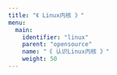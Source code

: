 ```yaml
---
title: "《 Linux内核 》"
menu:
  main:
    identifier: "linux"
    parent: "opensource"
    name: "《 认识Linux内核 》"
    weight: 50
---
```




